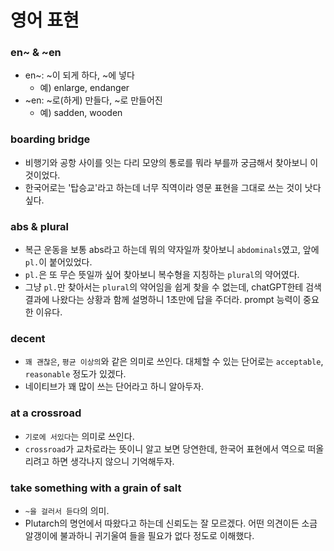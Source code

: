# 영어 표현

### en~ & ~en

- en~: ~이 되게 하다, ~에 넣다
  - 예) enlarge, endanger
- ~en: ~로(하게) 만들다, ~로 만들어진
  - 예) sadden, wooden

### boarding bridge

- 비행기와 공항 사이를 잇는 다리 모양의 통로를 뭐라 부를까 궁금해서 찾아보니 이것이었다.
- 한국어로는 '탑승교'라고 하는데 너무 직역이라 영문 표현을 그대로 쓰는 것이 낫다 싶다.

### abs & plural

- 복근 운동을 보통 abs라고 하는데 뭐의 약자일까 찾아보니 `abdominals`였고, 앞에 `pl.`이 붙어있었다.
- `pl.`은 또 무슨 뜻일까 싶어 찾아보니 복수형을 지칭하는 `plural`의 약어였다.
- 그냥 `pl.`만 찾아서는 `plural`의 약어임을 쉽게 찾을 수 없는데, chatGPT한테 검색 결과에 나왔다는 상황과 함께 설명하니 1초만에 답을 주더라. prompt 능력이 중요한 이유다.

### decent

- `꽤 괜찮은`, `평균 이상의`와 같은 의미로 쓰인다. 대체할 수 있는 단어로는 `acceptable`, `reasonable` 정도가 있겠다.
- 네이티브가 꽤 많이 쓰는 단어라고 하니 알아두자.

### at a crossroad

- `기로에 서있다`는 의미로 쓰인다.
- `crossroad`가 교차로라는 뜻이니 알고 보면 당연한데, 한국어 표현에서 역으로 떠올리려고 하면 생각나지 않으니 기억해두자.

### take something with a grain of salt

- `~을 걸러서 듣다`의 의미.
- Plutarch의 명언에서 따왔다고 하는데 신뢰도는 잘 모르겠다. 어떤 의견이든 소금 알갱이에 불과하니 귀기울여 들을 필요가 없다 정도로 이해했다.
